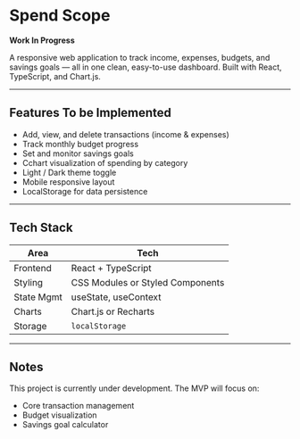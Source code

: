 # Spend Scope

**Work In Progress**

A responsive web application to track income, expenses, budgets, and savings goals — all in one clean, easy-to-use dashboard. Built with React, TypeScript, and Chart.js.

---

## Features To be Implemented

- Add, view, and delete transactions (income & expenses)
- Track monthly budget progress
- Set and monitor savings goals
- Cchart visualization of spending by category
- Light / Dark theme toggle
- Mobile responsive layout
- LocalStorage for data persistence

---

## Tech Stack

| Area        | Tech |
|-------------|------|
| Frontend    | React + TypeScript |
| Styling     | CSS Modules or Styled Components |
| State Mgmt  | useState, useContext |
| Charts      | Chart.js or Recharts |
| Storage     | `localStorage` |

---

## Notes
This project is currently under development. The MVP will focus on:
- Core transaction management
- Budget visualization
- Savings goal calculator